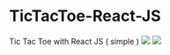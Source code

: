 # TicTacToe-React-JS
Tic Tac Toe with React JS ( simple ) 
![](screenshots/2tic.png)
![](screenshots/tic1.png)

